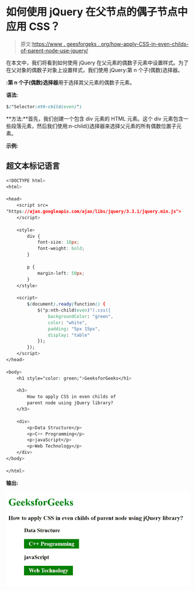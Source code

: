 # 如何使用 jQuery 在父节点的偶子节点中应用 CSS？

> 原文:[https://www . geesforgeks . org/how-apply-CSS-in-even-childs-of-parent-node-use-jquery/](https://www.geeksforgeeks.org/how-to-apply-css-in-even-childs-of-parent-node-using-jquery/)

在本文中，我们将看到如何使用 jQuery 在父元素的偶数子元素中设置样式。为了在父对象的偶数子对象上设置样式，我们使用 jQuery:第 n 个子(偶数)选择器。

**:第 n 个子(偶数)选择器**用于选择其父元素的偶数子元素。

**语法:**

```css
$("Selector:nth-child(even)")
```

**方法:**首先，我们创建一个包含 div 元素的 HTML 元素。这个 div 元素包含一些段落元素，然后我们使用:n-child()选择器来选择父元素的所有偶数位置子元素。

**示例:**

## 超文本标记语言

```css
<!DOCTYPE html>
<html>

<head>
    <script src=
"https://ajax.googleapis.com/ajax/libs/jquery/3.3.1/jquery.min.js">
    </script>

    <style>
        div {
            font-size: 18px;
            font-weight: bold;
        }

        p {
            margin-left: 50px;
        }
    </style>

    <script>
        $(document).ready(function() {
            $("p:nth-child(even)").css({
                backgroundColor: "green",
                color: "white",
                padding: "5px 15px",
                display: "table"
            });
        });
    </script>
</head>

<body>
    <h1 style="color: green;">GeeksforGeeks</h1>

    <h3>
        How to apply CSS in even childs of 
        parent node using jQuery library?
    </h3>

    <div>
        <p>Data Structure</p>
        <p>C++ Programming</p>
        <p>javaScript</p>
        <p>Web Technology</p>
    </div>
</body>

</html>
```

**输出:**

![](img/61f288ed3583fc3de111f84700683c9a.png)
